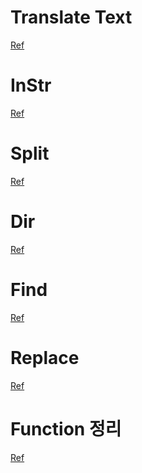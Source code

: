 Translate Text 
=====
[Ref](https://stackoverflow.com/questions/19098260/translate-text-using-vba)


InStr  
=====
[Ref](https://sejinworld.tistory.com/32?category=271582)


Split
====
[Ref](http://officetanaka.net/excel/vba/tips/tips62.htm)

Dir
====
[Ref](https://stat-and-news-by-daragon9.tistory.com/246)


Find
====
[Ref](https://www.tipsfound.com/vba/07030)

Replace
====
[Ref](http://officetanaka.net/excel/vba/function/replace.htm)


Function 정리
=====
[Ref](http://gilbutbook.tistory.com/1139)

